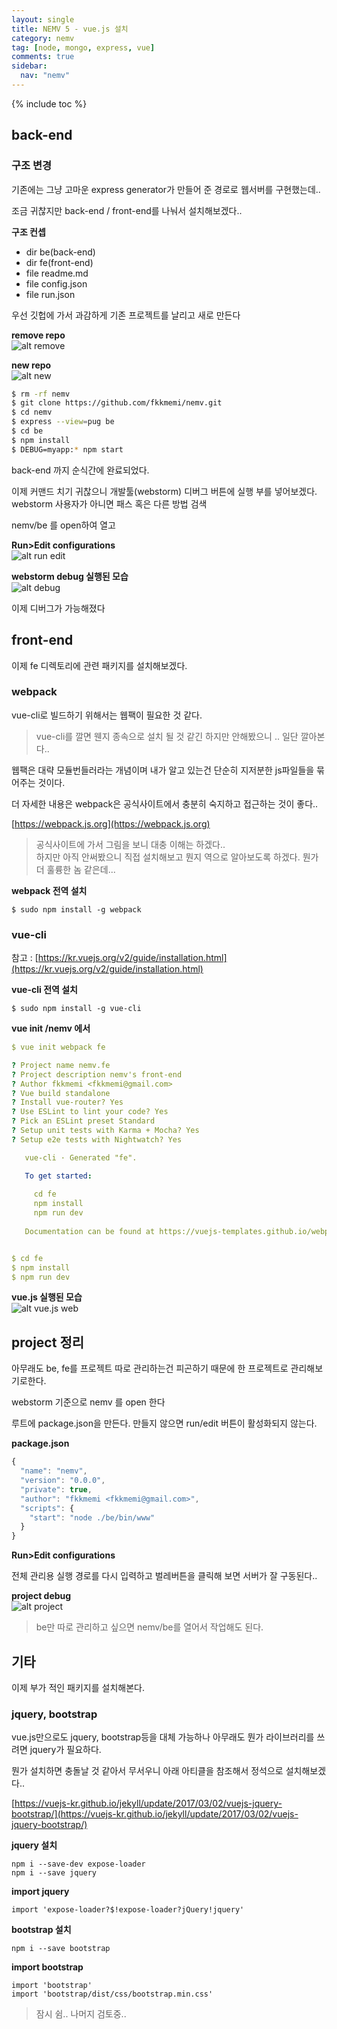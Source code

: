 ```yaml
---
layout: single
title: NEMV 5 - vue.js 설치
category: nemv
tag: [node, mongo, express, vue]
comments: true
sidebar:
  nav: "nemv"
---
```


{% include toc %}

## back-end

### 구조 변경

기존에는 그냥 고마운 express generator가 만들어 준 경로로 웹서버를 구현했는데..

조금 귀찮지만 back-end / front-end를 나눠서 설치해보겠다..

**구조 컨셉**  
- dir be(back-end)
- dir fe(front-end)
- file readme.md
- file config.json
- file run.json

우선 깃헙에 가서 과감하게 기존 프로젝트를 날리고 새로 만든다

**remove repo**  
![alt remove](/images/nemv/10.png)

**new repo**  
![alt new](/images/nemv/11.png)


```bash
$ rm -rf nemv
$ git clone https://github.com/fkkmemi/nemv.git
$ cd nemv 
$ express --view=pug be
$ cd be
$ npm install
$ DEBUG=myapp:* npm start
```

back-end 까지 순식간에 완료되었다.

이제 커맨드 치기 귀찮으니 개발툴(webstorm) 디버그 버튼에 실행 부를 넣어보겠다. webstorm 사용자가 아니면 패스 혹은 다른 방법 검색

nemv/be 를 open하여 열고

**Run>Edit configurations**  
![alt run edit](/images/nemv/12.png)

**webstorm debug 실행된 모습**  
![alt debug](/images/nemv/13.png)

이제 디버그가 가능해졌다


## front-end

이제 fe 디렉토리에 관련 패키지를 설치해보겠다.

### webpack

vue-cli로 빌드하기 위해서는 웹팩이 필요한 것 같다.

> vue-cli를 깔면 웬지 종속으로 설치 될 것 같긴 하지만 안해봤으니 .. 일단 깔아본다..

웹팩은 대략 모듈번들러라는 개념이며 내가 알고 있는건 단순히 지저분한 js파일들을 묶어주는 것이다. 

더 자세한 내용은 webpack은 공식사이트에서 충분히 숙지하고 접근하는 것이 좋다..  

[https://webpack.js.org](https://webpack.js.org)

> 공식사이트에 가서 그림을 보니 대충 이해는 하겠다..  
하지만 아직 안써봤으니 직접 설치해보고 뭔지 역으로 알아보도록 하겠다. 뭔가 더 훌륭한 놈 같은데...


**webpack 전역 설치**  
```text
$ sudo npm install -g webpack
```

### vue-cli  

참고 : [https://kr.vuejs.org/v2/guide/installation.html](https://kr.vuejs.org/v2/guide/installation.html)

**vue-cli 전역 설치**  
```text
$ sudo npm install -g vue-cli
```

**vue init /nemv 에서**  
```yaml
$ vue init webpack fe

? Project name nemv.fe
? Project description nemv's front-end
? Author fkkmemi <fkkmemi@gmail.com>
? Vue build standalone
? Install vue-router? Yes
? Use ESLint to lint your code? Yes
? Pick an ESLint preset Standard
? Setup unit tests with Karma + Mocha? Yes
? Setup e2e tests with Nightwatch? Yes

   vue-cli · Generated "fe".

   To get started:
   
     cd fe
     npm install
     npm run dev
   
   Documentation can be found at https://vuejs-templates.github.io/webpack


$ cd fe
$ npm install
$ npm run dev
```

**vue.js 실행된 모습**  
![alt vue.js web](/images/nemv/14.png)

## project 정리

아무래도 be, fe를 프로젝트 따로 관리하는건 피곤하기 때문에 한 프로젝트로 관리해보기로한다.

webstorm 기준으로 nemv 를 open 한다

루트에 package.json을 만든다. 만들지 않으면 run/edit 버튼이 활성화되지 않는다.

**package.json**  
```javascript
{
  "name": "nemv",
  "version": "0.0.0",
  "private": true,
  "author": "fkkmemi <fkkmemi@gmail.com>",
  "scripts": {
    "start": "node ./be/bin/www"
  }
}
```

**Run>Edit configurations**

전체 관리용 실행 경로를 다시 입력하고 벌레버튼을 클릭해 보면 서버가 잘 구동된다..

**project debug**  
![alt project](/images/nemv/15.png)

> be만 따로 관리하고 싶으면 nemv/be를 열어서 작업해도 된다.


## 기타 

이제 부가 적인 패키지를 설치해본다.


### jquery, bootstrap

vue.js만으로도 jquery, bootstrap등을 대체 가능하나 아무래도 뭔가 라이브러리를 쓰려면 jquery가 필요하다.

뭔가 설치하면 충돌날 것 같아서 무서우니 아래 아티클을 참조해서 정석으로 설치해보겠다..

[https://vuejs-kr.github.io/jekyll/update/2017/03/02/vuejs-jquery-bootstrap/](https://vuejs-kr.github.io/jekyll/update/2017/03/02/vuejs-jquery-bootstrap/)

**jquery 설치**  
```text
npm i --save-dev expose-loader
npm i --save jquery
```

**import jquery**  
```text
import 'expose-loader?$!expose-loader?jQuery!jquery'
```

**bootstrap 설치**  
```text
npm i --save bootstrap
```

**import bootstrap**  
```text
import 'bootstrap'
import 'bootstrap/dist/css/bootstrap.min.css'
```

> 잠시 쉼.. 나머지 검토중..

